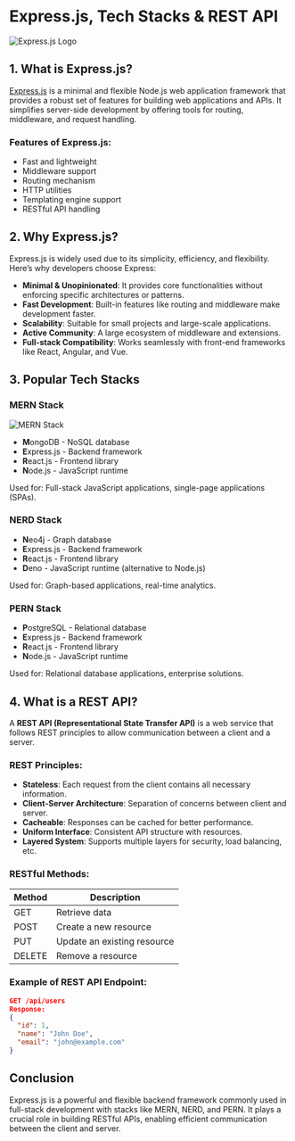 # Express.js, Tech Stacks & REST API
![Express.js Logo](https://upload.wikimedia.org/wikipedia/commons/6/64/Expressjs.png)


## 1. What is Express.js?

[Express.js](https://expressjs.com/) is a minimal and flexible Node.js web application framework that provides a robust set of features for building web applications and APIs. It simplifies server-side development by offering tools for routing, middleware, and request handling.

### Features of Express.js:
- Fast and lightweight
- Middleware support
- Routing mechanism
- HTTP utilities
- Templating engine support
- RESTful API handling

## 2. Why Express.js?

Express.js is widely used due to its simplicity, efficiency, and flexibility. Here’s why developers choose Express:
- **Minimal & Unopinionated**: It provides core functionalities without enforcing specific architectures or patterns.
- **Fast Development**: Built-in features like routing and middleware make development faster.
- **Scalability**: Suitable for small projects and large-scale applications.
- **Active Community**: A large ecosystem of middleware and extensions.
- **Full-stack Compatibility**: Works seamlessly with front-end frameworks like React, Angular, and Vue.

## 3. Popular Tech Stacks

### MERN Stack
![MERN Stack](https://miro.medium.com/max/1200/1*fE0XJzjV-4D6UgiNX3A1WA.png)
- **M**ongoDB - NoSQL database
- **E**xpress.js - Backend framework
- **R**eact.js - Frontend library
- **N**ode.js - JavaScript runtime

Used for: Full-stack JavaScript applications, single-page applications (SPAs).

### NERD Stack
- **N**eo4j - Graph database
- **E**xpress.js - Backend framework
- **R**eact.js - Frontend library
- **D**eno - JavaScript runtime (alternative to Node.js)

Used for: Graph-based applications, real-time analytics.

### PERN Stack
- **P**ostgreSQL - Relational database
- **E**xpress.js - Backend framework
- **R**eact.js - Frontend library
- **N**ode.js - JavaScript runtime

Used for: Relational database applications, enterprise solutions.

## 4. What is a REST API?

A **REST API (Representational State Transfer API)** is a web service that follows REST principles to allow communication between a client and a server.

### REST Principles:
- **Stateless**: Each request from the client contains all necessary information.
- **Client-Server Architecture**: Separation of concerns between client and server.
- **Cacheable**: Responses can be cached for better performance.
- **Uniform Interface**: Consistent API structure with resources.
- **Layered System**: Supports multiple layers for security, load balancing, etc.

### RESTful Methods:
| Method | Description |
|--------|-------------|
| GET    | Retrieve data |
| POST   | Create a new resource |
| PUT    | Update an existing resource |
| DELETE | Remove a resource |

### Example of REST API Endpoint:
```json
GET /api/users
Response:
{
  "id": 1,
  "name": "John Doe",
  "email": "john@example.com"
}
```

## Conclusion
Express.js is a powerful and flexible backend framework commonly used in full-stack development with stacks like MERN, NERD, and PERN. It plays a crucial role in building RESTful APIs, enabling efficient communication between the client and server.

